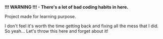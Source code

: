 **!!! WARNING !!! - There's a lot of bad coding habits in here.**


Project made for learning purpose.

I don't feel it's worth the time getting back and fixing all the mess that I did. So yeah... Let's throw this here and forget about it!
